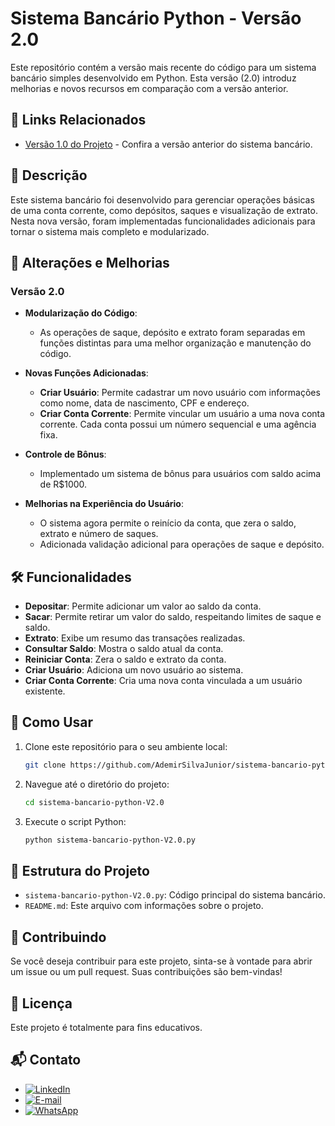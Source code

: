 # Sistema Bancário Python - Versão 2.0

Este repositório contém a versão mais recente do código para um sistema bancário simples desenvolvido em Python. Esta versão (2.0) introduz melhorias e novos recursos em comparação com a versão anterior.

## 🔗 Links Relacionados
- [Versão 1.0 do Projeto](https://github.com/AdemirSilvaJunior/sistema-bancario-python.git) - Confira a versão anterior do sistema bancário.


## 📜 Descrição

Este sistema bancário foi desenvolvido para gerenciar operações básicas de uma conta corrente, como depósitos, saques e visualização de extrato. Nesta nova versão, foram implementadas funcionalidades adicionais para tornar o sistema mais completo e modularizado.

## 🚀 Alterações e Melhorias

### Versão 2.0

- **Modularização do Código**: 
  - As operações de saque, depósito e extrato foram separadas em funções distintas para uma melhor organização e manutenção do código.

- **Novas Funções Adicionadas**:
  - **Criar Usuário**: Permite cadastrar um novo usuário com informações como nome, data de nascimento, CPF e endereço.
  - **Criar Conta Corrente**: Permite vincular um usuário a uma nova conta corrente. Cada conta possui um número sequencial e uma agência fixa.

- **Controle de Bônus**: 
  - Implementado um sistema de bônus para usuários com saldo acima de R$1000.

- **Melhorias na Experiência do Usuário**:
  - O sistema agora permite o reinício da conta, que zera o saldo, extrato e número de saques.
  - Adicionada validação adicional para operações de saque e depósito.

## 🛠️ Funcionalidades

- **Depositar**: Permite adicionar um valor ao saldo da conta.
- **Sacar**: Permite retirar um valor do saldo, respeitando limites de saque e saldo.
- **Extrato**: Exibe um resumo das transações realizadas.
- **Consultar Saldo**: Mostra o saldo atual da conta.
- **Reiniciar Conta**: Zera o saldo e extrato da conta.
- **Criar Usuário**: Adiciona um novo usuário ao sistema.
- **Criar Conta Corrente**: Cria uma nova conta vinculada a um usuário existente.

## 🔧 Como Usar

1. Clone este repositório para o seu ambiente local:
   ```bash
   git clone https://github.com/AdemirSilvaJunior/sistema-bancario-python-V2.0.git

2. Navegue até o diretório do projeto:
   ```bash
   cd sistema-bancario-python-V2.0

3. Execute o script Python:
   ```bash
   python sistema-bancario-python-V2.0.py

## 📂 Estrutura do Projeto

- `sistema-bancario-python-V2.0.py`: Código principal do sistema bancário.
- `README.md`: Este arquivo com informações sobre o projeto.

## 👥 Contribuindo

Se você deseja contribuir para este projeto, sinta-se à vontade para abrir um issue ou um pull request. Suas contribuições são bem-vindas!

## 📝 Licença

Este projeto é totalmente para fins educativos.

## 📬 Contato

- [![LinkedIn](https://img.shields.io/badge/LinkedIn-0077B5?logo=linkedin&logoColor=white)](https://www.linkedin.com/in/AdemirSilvaJunior)
- [![E-mail](https://img.shields.io/badge/E--mail-D14836?logo=gmail&logoColor=white)](mailto:ademir_silva_junior@hotmail.com)
- [![WhatsApp](https://img.shields.io/badge/WhatsApp-25D366?logo=whatsapp&logoColor=white)](https://wa.me/5511966217948)
